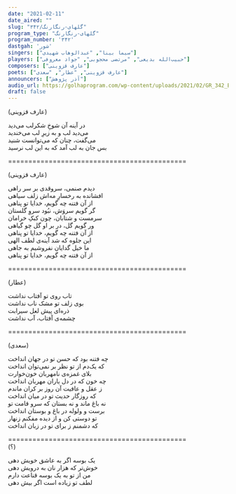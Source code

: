 ```yaml
---
date: "2021-02-11"
date_aired: ""
slug: "گلهای-رنگارنگ/۳۴۲"
program_type: "گلهای-رنگارنگ"
program_number: '۳۴۲'
dastgah: 'شور'
singers: ["سیما بینا", "عبدالوهاب شهیدی"]
players: ["حبیب‌الله بدیعی", "مرتضی محجوبی", "جواد معروفی"]
composers: ["عارف قزوینی"]
poets: ["عارف قزوینی", "عطار", "سعدی"]
announcers: ["آذر پژوهش"]
audio_url: https://golhaprogram.com/wp-content/uploads/2021/02/GR_342_Bina_Shahidi.mp3
draft: false
---
```


(عارف قزوینی)  

در آینه آن شوخِ شکرلب می‌دید  
می‌دید لب و به زیرِ لب می‌خندید  
می‌گفت، چنان که می‌توانست شنید  
بس جان به لب آمد که به این لب نرسید  

============================================  

(عارف قزوینی)  

دیدم صنمی، سروقدی بر سر راهی  
افشانده به رخسارِ مه‌اش زلف سیاهی  
از آن فتنه چه گویم، خدایا تو پناهی  
گر گویم سروَش، نبُود سروِ گلستان  
سرمست و شتابان، چون کبکِ خرامان  
ور گویم گل، در بر او گل چو گیاهی  
از آن فتنه چه گویم، خدایا تو پناهی  
این جلوه که شد آینه‌ی لطف الهی  
ما خیل گدایان نفروشیم به جاهی  
از آن فتنه چه گویم، خدایا تو پناهی  

============================================  

(عطار)  

تاب روی تو آفتاب نداشت  
بوی زلف تو مشک ناب نداشت  
ذره‌ای پیش لعل سیرابت  
چشمه‌ی آفتاب، آب نداشت  

============================================  

(سعدی)  

چه فتنه بود که حسن تو در جهان انداخت  
که یک‌دم از تو نظر بر نمی‌توان انداخت  
بلای غمزه‌ی نامهربان خون‌خوارت  
چه خون که در دل یاران مهربان انداخت  
ز عقل و عافیت آن روز بر کران ماندم  
که روزگار حدیث تو در میان انداخت  
نه باغ ماند و نه بستان که سرو قامت تو  
برست و ولوله در باغ و بوستان انداخت  
تو دوستی کن و از دیده مفکنم زنهار  
که دشمنم ز برای تو در زبان انداخت  

============================================  
(؟)  

یک بوسه اگر به عاشق خویش دهی  
خوش‌تر که هزار نان به درویش دهی  
من از تو به یک بوسه قناعت دارم  
لطف تو زیاده است اگر بیش دهی  
